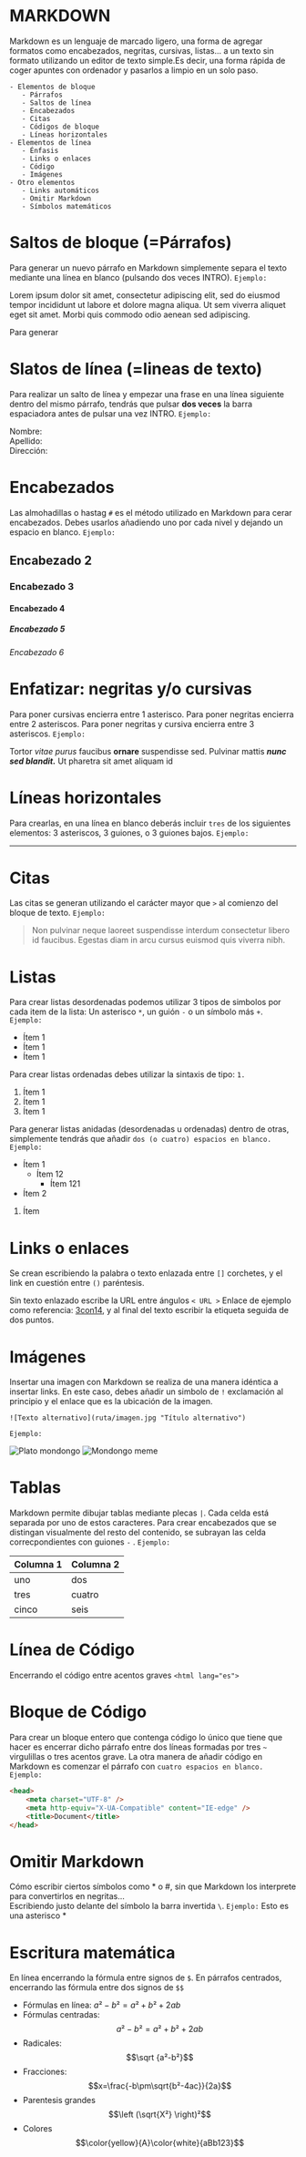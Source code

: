 # MARKDOWN 

Markdown es un lenguaje de marcado ligero, una forma de agregar formatos como encabezados, negritas, cursivas, listas... a un texto sin formato utilizando un editor de texto simple.Es decir, una forma rápida de coger apuntes con ordenador y pasarlos a limpio en un solo paso.

    - Elementos de bloque
       - Párrafos
       - Saltos de línea
       - Encabezados
       - Citas
       - Códigos de bloque
       - Líneas horizontales
    - Elementos de línea
       - Énfasis
       - Links o enlaces
       - Código
       - Imágenes
    - Otro elementos
       - Links automáticos
       - Omitir Markdown
       - Símbolos matemáticos

# Saltos de bloque (=Párrafos) 

Para generar un nuevo párrafo en Markdown simplemente separa el texto mediante una línea en blanco (pulsando dos veces INTRO). `Ejemplo:`

Lorem ipsum dolor sit amet, consectetur adipiscing elit, sed do eiusmod tempor incididunt ut labore et dolore magna aliqua. Ut sem viverra aliquet eget sit amet. Morbi quis commodo odio aenean sed adipiscing.


Para generar 


# Slatos de línea (=lineas de texto)

Para realizar un salto de línea y empezar una frase en una línea siguiente dentro del mismo párrafo, tendrás que pulsar **dos veces** la barra espaciadora antes de pulsar una vez INTRO.    `Ejemplo:`

Nombre:  
Apellido:  
Dirección:  

# Encabezados

Las almohadillas o hastag `#` es el método utilizado en Markdown para cerar encabezados. Debes usarlos añadiendo uno por cada nivel y dejando un espacio en blanco. `Ejemplo:`

## Encabezado 2

### Encabezado 3

#### Encabezado 4

##### Encabezado 5

###### Encabezado 6

# Enfatizar: negritas y/o cursivas

Para poner cursivas encierra entre 1 asterisco. Para poner negritas encierra entre 2 asteriscos. Para poner negritas y cursiva encierra entre 3 asteriscos. `Ejemplo:`

Tortor *vitae purus* faucibus **ornare** suspendisse sed. Pulvinar mattis ***nunc sed blandit.*** Ut pharetra sit amet aliquam id

# Líneas horizontales

Para crearlas, en una línea en blanco deberás incluir `tres` de los siguientes elementos: 3 asteriscos, 3 guiones, o 3 guiones bajos. `Ejemplo:`

***

# Citas

Las citas se generan utilizando el carácter mayor que `>` al comienzo del bloque de texto. `Ejemplo:`

>Non pulvinar neque laoreet suspendisse interdum consectetur libero id faucibus. Egestas diam in arcu cursus euismod quis viverra nibh.

# Listas

Para crear listas desordenadas podemos utilizar 3 tipos de simbolos por cada item de la lista: Un asterisco `*`, un guión `-` o un símbolo más `+`. `Ejemplo: `

* Ítem 1
* Ítem 1
* Ítem 1

Para crear listas ordenadas debes utilizar la sintaxis de tipo: `1. `

1. Ítem 1
2. Ítem 1
3. Ítem 1

Para generar listas anidadas (desordenadas u ordenadas) dentro de otras, simplemente tendrás que añadir `dos (o cuatro) espacios en blanco. Ejemplo: `

* Ítem 1
    * Ítem 12
        * Ítem 121
* Ítem 2
  
1. Ítem

# Links o enlaces

Se crean escribiendo la palabra o texto enlazada entre `[]` corchetes, y el link en cuestión entre `()` paréntesis.

Sin texto enlazado escribe la URL entre ángulos `< URL >` Enlace de ejemplo como referencia: [3con14](https://markdown.es/sintaxis-markdown/), y al final del texto escribir la etiqueta seguida de dos puntos.

# Imágenes

Insertar una imagen con Markdown se realiza de una manera idéntica a insertar links. En este caso, debes añadir un simbolo de `!` exclamación al principio y el enlace que es la ubicación de la imagen.

    ![Texto alternativo](ruta/imagen.jpg "Título alternativo")

`Ejemplo:`

![Plato mondongo](foto1.jpg "Mondongo") 
![Mondongo meme](foto2.jpeg "Mondongo")

# Tablas

Markdown permite dibujar tablas mediante plecas `|`. Cada celda está separada por uno de estos caracteres. Para crear encabezados que se distingan visualmente del resto del contenido, se subrayan las celda correcpondientes con guiones `-` . `Ejemplo: `

| **Columna 1** | **Columna 2** |
|--|--|
| uno | dos |  
|tres | cuatro |
| cinco | seis |

# Línea de Código

Encerrando el código entre acentos graves `<html lang="es">`

# Bloque de Código

Para crear un bloque entero que contenga código lo único que tiene que hacer es encerrar dicho párrafo entre dos líneas formadas por tres `~` virgulillas o tres acentos grave. La otra manera de añadir código en Markdown es comenzar el párrafo con `cuatro espacios en blanco. Ejemplo: `

```html
<head>
    <meta charset="UTF-8" />
    <meta http-equiv="X-UA-Compatible" content="IE-edge" />
    <title>Document</title>
</head>
```

# Omitir Markdown

Cómo escribir ciertos símbolos como * o #, sin que Markdown los interprete para convertirlos en negritas...  
Escribiendo justo delante del símbolo la barra invertida `\`. `Ejemplo:` Esto es una asterisco *

# Escritura matemática

En línea encerrando la fórmula entre signos de `$`. En párrafos centrados, encerrando las fórmula entre dos signos de `$$`

* Fórmulas en línea: $a²-b²=a²+b²+2ab$
* Fórmulas centradas: 
$$ a²-b²=a²+b²+2ab $$
* Radicales:
$$\sqrt {a²-b²}$$
* Fracciones: 
$$x=\frac{-b\pm\sqrt{b²-4ac}}{2a}$$
* Parentesis grandes
$$\left (\sqrt{X²} \right)²$$
* Colores
$$\color{yellow}{A}\color{white}{aBb123}$$